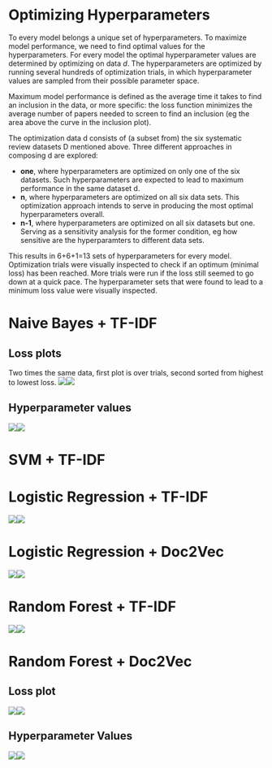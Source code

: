Optimizing Hyperparameters
==========================

To every model belongs a unique set of hyperparameters. To maximize
model performance, we need to find optimal values for the
hyperparameters. For every model the optimal hyperparameter values are
determined by optimizing on data *d*. The hyperparameters are optimized
by running several hundreds of optimization trials, in which
hyperparameter values are sampled from their possible parameter space.

Maximum model performance is defined as the average time it takes to
find an inclusion in the data, or more specific: the loss function
minimizes the average number of papers needed to screen to find an
inclusion (eg the area above the curve in the inclusion plot).

The optimization data d consists of (a subset from) the six systematic
review datasets D mentioned above. Three different approaches in
composing d are explored:

-   **one**, where hyperparameters are optimized on only one of the six
    datasets. Such hyperparameters are expected to lead to maximum
    performance in the same dataset d.
-   **n**, where hyperparameters are optimized on all six data sets.
    This optimization approach intends to serve in producing the most
    optimal hyperparameters overall.
-   **n-1**, where hyperparameters are optimized on all six datasets but
    one. Serving as a sensitivity analysis for the former condition, eg
    how sensitive are the hyperparamters to different data sets.

This results in 6+6+1=13 sets of hyperparameters for every model.
Optimization trials were visually inspected to check if an optimum
(minimal loss) has been reached. More trials were run if the loss still
seemed to go down at a quick pace. The hyperparameter sets that were
found to lead to a minimum loss value were visually inspected.

Naive Bayes + TF-IDF
====================

Loss plots
----------

Two times the same data, first plot is over trials, second sorted from
highest to lowest loss.
![](README_files/figure-markdown_github/unnamed-chunk-2-1.png)![](README_files/figure-markdown_github/unnamed-chunk-2-2.png)

Hyperparameter values
---------------------

![](README_files/figure-markdown_github/NB_TFIDF-1.png)![](README_files/figure-markdown_github/NB_TFIDF-2.png)

SVM + TF-IDF
============

Logistic Regression + TF-IDF
============================

![](README_files/figure-markdown_github/LR_TFIDF-1.png)![](README_files/figure-markdown_github/LR_TFIDF-2.png)

Logistic Regression + Doc2Vec
=============================

![](README_files/figure-markdown_github/LR_D2V-1.png)![](README_files/figure-markdown_github/LR_D2V-2.png)

Random Forest + TF-IDF
======================

![](README_files/figure-markdown_github/rf_tfidf-1.png)![](README_files/figure-markdown_github/rf_tfidf-2.png)

Random Forest + Doc2Vec
=======================

Loss plot
---------

![](README_files/figure-markdown_github/rf_d2v_loss-1.png)![](README_files/figure-markdown_github/rf_d2v_loss-2.png)

Hyperparameter Values
---------------------

![](README_files/figure-markdown_github/rf_d2v-1.png)![](README_files/figure-markdown_github/rf_d2v-2.png)
